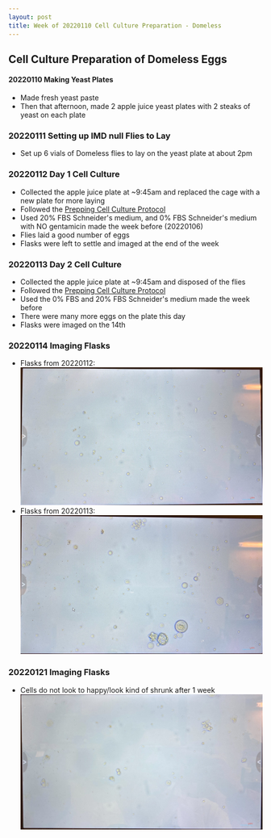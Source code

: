 ```yaml
---
layout: post
title: Week of 20220110 Cell Culture Preparation - Domeless
---
```


## Cell Culture Preparation of Domeless Eggs

#### 20220110 Making Yeast Plates
- Made fresh yeast paste
- Then that afternoon, made 2 apple juice yeast plates with 2 steaks of yeast on each plate

### 20220111 Setting up IMD null Flies to Lay

- Set up 6 vials of Domeless flies to lay on the yeast plate at about 2pm

### 20220112 Day 1 Cell Culture
- Collected the apple juice plate at ~9:45am and replaced the cage with a new plate for more laying
- Followed the [Prepping Cell Culture Protocol](https://meschedl.github.io/Unckless-Lab-Notebook-Maggie/2021/10/26/cell-culture-protocol.html)
- Used 20% FBS Schneider's medium, and 0% FBS Schneider's medium with NO gentamicin made the week before (20220106)
- Flies laid a good number of eggs
- Flasks were left to settle and imaged at the end of the week

### 20220113 Day 2 Cell Culture
- Collected the apple juice plate at ~9:45am and disposed of the flies
- Followed the [Prepping Cell Culture Protocol](https://meschedl.github.io/Unckless-Lab-Notebook-Maggie/2021/10/26/cell-culture-protocol.html)
- Used the 0% FBS and 20% FBS Schneider's medium made the week before
- There were many more eggs on the plate this day
- Flasks were imaged on the 14th

### 20220114 Imaging Flasks
- Flasks from 20220112:
![](https://raw.githubusercontent.com/meschedl/Unckless-Lab-Notebook-Maggie/master/images/20220112-domeless-cc-imaged-20220114.jpeg)
- Flasks from 20220113:
![](https://raw.githubusercontent.com/meschedl/Unckless-Lab-Notebook-Maggie/master/images/20220113-domeless-cc-imaged-20220114-1.jpeg)

### 20220121 Imaging Flasks

- Cells do not look to happy/look kind of shrunk after 1 week
![](https://raw.githubusercontent.com/meschedl/Unckless-Lab-Notebook-Maggie/master/images/20220113-domeless-cc-imaged-20220121-1.jpeg)
